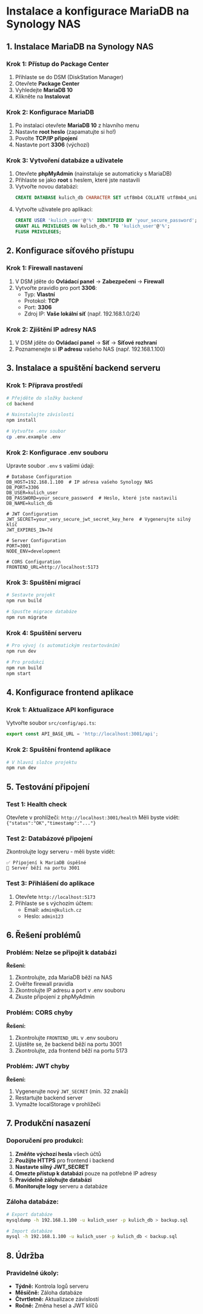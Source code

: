# Instalace a konfigurace MariaDB na Synology NAS

## 1. Instalace MariaDB na Synology NAS

### Krok 1: Přístup do Package Center
1. Přihlaste se do DSM (DiskStation Manager)
2. Otevřete **Package Center**
3. Vyhledejte **MariaDB 10**
4. Klikněte na **Instalovat**

### Krok 2: Konfigurace MariaDB
1. Po instalaci otevřete **MariaDB 10** z hlavního menu
2. Nastavte **root heslo** (zapamatujte si ho!)
3. Povolte **TCP/IP připojení**
4. Nastavte port **3306** (výchozí)

### Krok 3: Vytvoření databáze a uživatele
1. Otevřete **phpMyAdmin** (nainstaluje se automaticky s MariaDB)
2. Přihlaste se jako **root** s heslem, které jste nastavili
3. Vytvořte novou databázi:
   ```sql
   CREATE DATABASE kulich_db CHARACTER SET utf8mb4 COLLATE utf8mb4_unicode_ci;
   ```
4. Vytvořte uživatele pro aplikaci:
   ```sql
   CREATE USER 'kulich_user'@'%' IDENTIFIED BY 'your_secure_password';
   GRANT ALL PRIVILEGES ON kulich_db.* TO 'kulich_user'@'%';
   FLUSH PRIVILEGES;
   ```

## 2. Konfigurace síťového přístupu

### Krok 1: Firewall nastavení
1. V DSM jděte do **Ovládací panel** → **Zabezpečení** → **Firewall**
2. Vytvořte pravidlo pro port **3306**:
   - Typ: **Vlastní**
   - Protokol: **TCP**
   - Port: **3306**
   - Zdroj IP: **Vaše lokální síť** (např. 192.168.1.0/24)

### Krok 2: Zjištění IP adresy NAS
1. V DSM jděte do **Ovládací panel** → **Síť** → **Síťové rozhraní**
2. Poznamenejte si **IP adresu** vašeho NAS (např. 192.168.1.100)

## 3. Instalace a spuštění backend serveru

### Krok 1: Příprava prostředí
```bash
# Přejděte do složky backend
cd backend

# Nainstalujte závislosti
npm install

# Vytvořte .env soubor
cp .env.example .env
```

### Krok 2: Konfigurace .env souboru
Upravte soubor `.env` s vašimi údaji:
```env
# Database Configuration
DB_HOST=192.168.1.100  # IP adresa vašeho Synology NAS
DB_PORT=3306
DB_USER=kulich_user
DB_PASSWORD=your_secure_password  # Heslo, které jste nastavili
DB_NAME=kulich_db

# JWT Configuration
JWT_SECRET=your_very_secure_jwt_secret_key_here  # Vygenerujte silný klíč
JWT_EXPIRES_IN=7d

# Server Configuration
PORT=3001
NODE_ENV=development

# CORS Configuration
FRONTEND_URL=http://localhost:5173
```

### Krok 3: Spuštění migrací
```bash
# Sestavte projekt
npm run build

# Spusťte migrace databáze
npm run migrate
```

### Krok 4: Spuštění serveru
```bash
# Pro vývoj (s automatickým restartováním)
npm run dev

# Pro produkci
npm run build
npm start
```

## 4. Konfigurace frontend aplikace

### Krok 1: Aktualizace API konfigurace
Vytvořte soubor `src/config/api.ts`:
```typescript
export const API_BASE_URL = 'http://localhost:3001/api';
```

### Krok 2: Spuštění frontend aplikace
```bash
# V hlavní složce projektu
npm run dev
```

## 5. Testování připojení

### Test 1: Health check
Otevřete v prohlížeči: `http://localhost:3001/health`
Měli byste vidět: `{"status":"OK","timestamp":"..."}`

### Test 2: Databázové připojení
Zkontrolujte logy serveru - měli byste vidět:
```
✅ Připojení k MariaDB úspěšné
🚀 Server běží na portu 3001
```

### Test 3: Přihlášení do aplikace
1. Otevřete `http://localhost:5173`
2. Přihlaste se s výchozím účtem:
   - Email: `admin@kulich.cz`
   - Heslo: `admin123`

## 6. Řešení problémů

### Problém: Nelze se připojit k databázi
**Řešení:**
1. Zkontrolujte, zda MariaDB běží na NAS
2. Ověřte firewall pravidla
3. Zkontrolujte IP adresu a port v .env souboru
4. Zkuste připojení z phpMyAdmin

### Problém: CORS chyby
**Řešení:**
1. Zkontrolujte `FRONTEND_URL` v .env souboru
2. Ujistěte se, že backend běží na portu 3001
3. Zkontrolujte, zda frontend běží na portu 5173

### Problém: JWT chyby
**Řešení:**
1. Vygenerujte nový `JWT_SECRET` (min. 32 znaků)
2. Restartujte backend server
3. Vymažte localStorage v prohlížeči

## 7. Produkční nasazení

### Doporučení pro produkci:
1. **Změňte výchozí hesla** všech účtů
2. **Použijte HTTPS** pro frontend i backend
3. **Nastavte silný JWT_SECRET**
4. **Omezte přístup k databázi** pouze na potřebné IP adresy
5. **Pravidelně zálohujte databázi**
6. **Monitorujte logy** serveru a databáze

### Záloha databáze:
```bash
# Export databáze
mysqldump -h 192.168.1.100 -u kulich_user -p kulich_db > backup.sql

# Import databáze
mysql -h 192.168.1.100 -u kulich_user -p kulich_db < backup.sql
```

## 8. Údržba

### Pravidelné úkoly:
- **Týdně:** Kontrola logů serveru
- **Měsíčně:** Záloha databáze
- **Čtvrtletně:** Aktualizace závislostí
- **Ročně:** Změna hesel a JWT klíčů
